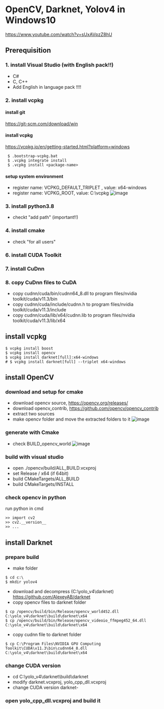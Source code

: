 # OpenCV, Darknet, Yolov4 in Windows10
https://www.youtube.com/watch?v=sUxAVpzZ8hU

## Prerequisition
### 1. install Visual Studio (with English pack!!)
 - C#
 - C, C++
 - Add English in language pack !!!!
### 2. install vcpkg
#### install git
https://git-scm.com/download/win
#### install vcpkg
https://vcpkg.io/en/getting-started.html?platform=windows
```
 $ .bootstrap-vcpkg.bat
 $ .vcpkg integrate install
 $ .vcpkg install <package-name>
```
 
#### setup system environment
 - register name: VCPKG_DEFAULT_TRIPLET , value: x64-windows
 - register name: VCPKG_ROOT, value: C:\vcpkg
![image](https://user-images.githubusercontent.com/33934527/117830782-ed497500-b2ae-11eb-8637-e62ba404063a.png)

### 3. install python3.8
 - checkt "add path" (important!!)
### 4. install cmake
 - check "for all users"
### 6. install CUDA Toolkit
### 7. install CuDnn
### 8. copy CuDnn files to CuDA
 - copy cudnn/cuda/bin/cudnn64_8.dll to program files/nvidia toolkit/cuda/v11.3/bin
 - copy cudnn/cuda/include/cudnn.h to program files/nvidia toolkit/cuda/v11.3/include
 - copy cudnn/cuda/lib/x64/cudnn.lib to program files/nvidia toolkit/cuda/v11.3/lib/x64
## install vcpkg
```
$ vcpkg install boost
$ vcpkg install opencv
$ vcpkg install darknet[full]:x64-windows
# $ vcpkg install darknet[full] --triplet x64-windows
```

## install OpenCV
### download and setup for cmake
 - download opencv source, https://opencv.org/releases/
 - download opencv_contrib, https://github.com/opencv/opencv_contrib
 - extract two sources
 - make opencv folder and move the extracted folders to it
 ![image](https://user-images.githubusercontent.com/33934527/117842827-43231a80-b2b9-11eb-8056-d005d5ae2bf1.png)
### generate with Cmake
 - check BUILD_opencv_world
![image](https://user-images.githubusercontent.com/33934527/117842916-5504bd80-b2b9-11eb-8692-f3fe4aac8261.png)
### build with visual studio
 - open ./opencv/build/ALL_BUILD.vcxproj
 - set Release / x64 (if 64bit)
 - build CMakeTargets/ALL_BUILD
 - build CMakeTargets/INSTALL
### check opencv in python
 run python in cmd
 ```
 >> import cv2
 >> cv2.__version__
 >> ...
 ```

## install Darknet
### prepare build
 - make folder
 ```
 $ cd c:\
 $ mkdir yolov4
 ```
 - download and decompress (C:\yolo_v4\darknet)
 https://github.com/AlexeyAB/darknet
 - copy opencv files to darknet folder
 ```
 $ cp /opencv/build/bin/Release/opencv_world452.dll C:\yolo_v4\darknet\build\darknet\x64
 $ cp /opencv/build/bin/Release/opencv_videoio_ffmpeg452_64.dll C:\yolo_v4\darknet\build\darknet\x64
 ```
 - copy cudnn file to darknet folder
 ```
 $ cp C:\Program Files\NVIDIA GPU Computing Toolkit\CUDA\v11.3\bin\cudnn64_8.dll C:\yolo_v4\darknet\build\darknet\x64
 ```
### change CUDA version
 - cd C:\yolo_v4\darknet\build\darknet
 - modify darknet.vcxproj, yolo_cpp_dll.vcxproj
 - change CUDA version darknet-<your installed version>
### open yolo_cpp_dll.vcxproj and build it
